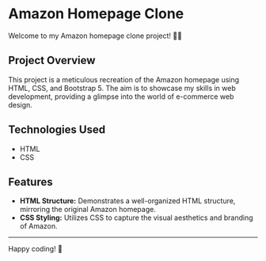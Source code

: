 # Amazon Homepage Clone

Welcome to my Amazon homepage clone project! 🚀🌐

## Project Overview

This project is a meticulous recreation of the Amazon homepage using HTML, CSS, and Bootstrap 5. The aim is to showcase my skills in web development, providing a glimpse into the world of e-commerce web design.

## Technologies Used

- HTML
- CSS

## Features

- **HTML Structure:** Demonstrates a well-organized HTML structure, mirroring the original Amazon homepage.
- **CSS Styling:** Utilizes CSS to capture the visual aesthetics and branding of Amazon.

---

Happy coding! 🚀
